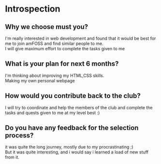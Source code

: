 <h1>Introspection</h1>

<h2>Why we choose must you?</h2>
I'm really interested in web development and found that it would be best for me to join amFOSS and find similar people to me.<br>
I will give maximum effort to complete the tasks given to me

<h2>What is your plan for next 6 months?</h2>
I'm thinking about improving my HTML,CSS skills.<br>
Making my own personal webpage<br>

<h2>How would you contribute back to the club?</h2>
I will try to coordinate and help the members of the club and complete the tasks and quests given to me at my level best :)

<h2>Do you have any feedback for the selection process?</h2>
it was quite the long journey, mostly due to my procrastinating ;) <br>
But it was quite interesting, and i would say i learned a load of new stuff from it.
